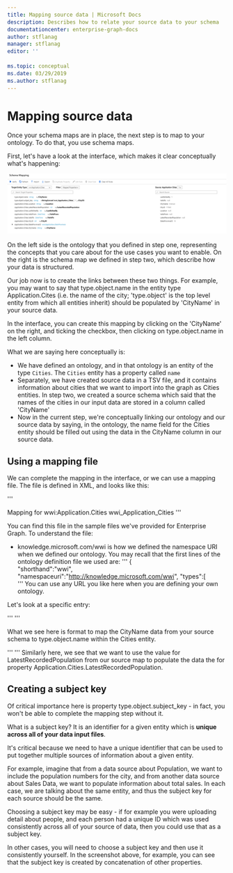 ```yaml
---
title: Mapping source data | Microsoft Docs
description: Describes how to relate your source data to your schema
documentationcenter: enterprise-graph-docs
author: stflanag
manager: stflanag
editor: ''

ms.topic: conceptual
ms.date: 03/29/2019
ms.author: stflanag
---
```


# Mapping source data

Once your schema maps are in place, the next step is to map to your ontology. To do that, you use schema maps.

First, let's have a look at the interface, which makes it clear conceptually what's happening:

![Schema mapping](./media/schema_mapping/schema_mapping_ux.png)

On the left side is the ontology that you defined in step one, representing the concepts that you care about for the use cases you want to enable. On the right is the schema map we defined in step two, which describe how your data is structured.

Our job now is to create the links between these two things. For example, you may want to say that type.object.name in the entity type Application.Cites (i.e. the name of the city; 'type.object' is the top level entity from which all entities inherit) should be populated by 'CityName' in your source data.

In the interface, you can create this mapping by clicking on the 'CityName' on the right, and ticking the checkbox, then clicking on type.object.name in the left column.

What we are saying here conceptually is:
* We have defined an ontology, and in that ontology is an entity of the type ```Cities```. The ```Cities``` entity has a property called ```name```
* Separately, we have created source data in a TSV file, and it contains information about cities that we want to import into the graph as Cities entities. In step two, we created a source schema which said that the names of the cities in our input data are stored in a column called 'CityName'
* Now in the current step, we're conceptually linking our ontology and our source data by saying, in the ontology, the name field for the Cities entity should be filled out using the data in the CityName column in our source data.

## Using a mapping file

We can complete the mapping in the interface, or we can use a mapping file. The file is defined in XML, and looks like this:

'''
<?xml version="1.0"?>
<XmlFeedMap xmlns="http://schemas.microsoft.com/bing/mapping">
  <MappingHeader minorVersion="0" majorVersion="2" mappingName="wwi_Application_Cities_Mapping">
    <Description>Mapping for wwi:Application.Cities</Description>
    <Specification>wwi_Application_Cities</Specification>
    <Parameters>
      <Parameter type="xs:string" name="externalid" />
      <Parameter type="xs:string" name="language" />
      <Parameter type="xs:string" name="payload" />
    </Parameters>
    <Contexts>
      <Context value="'wwi'" />
    </Contexts>
  </MappingHeader>
  <Map id="wwi_Application_Cities" targetClass="http://knowledge.microsoft.com/wwi/Application#Cities">
    <Rules>
      <Map property="$subjectId" value="StringConcat('wwi_Application_Cities', '-', ./CityID)" />
      <Map property="type.object.type" value="'http://knowledge.microsoft.com/wwi/Application.Cities'" namespace="http://knowledge.microsoft.com/ekg/" />
      <Map property="type.object.type" value="'http://knowledge.microsoft.com/ekg/type.object'" namespace="http://knowledge.microsoft.com/ekg/" />
	  <Map property="type.object.name" value="./CityName" namespace="http://knowledge.microsoft.com/ekg/" />
      <Map property="Application.Cities.CityID" value="./CityID" namespace="http://knowledge.microsoft.com/wwi/" />
      <Map property="Application.Cities.CityName" value="./CityName" namespace="http://knowledge.microsoft.com/wwi/" />
      <Map property="Application.Cities.StateProvinceID" value="InvokeMap('wwi_Application_StateProvinces')" namespace="http://knowledge.microsoft.com/wwi/" />
      <Map property="Application.Cities.Location" value="./Location" namespace="http://knowledge.microsoft.com/wwi/" />
      <Map property="Application.Cities.LatestRecordedPopulation" value="./LatestRecordedPopulation" namespace="http://knowledge.microsoft.com/wwi/" />
      <Map property="Application.Cities.LastEditedBy" value="./LastEditedBy" namespace="http://knowledge.microsoft.com/wwi/" />
      <Map property="Application.Cities.ValidFrom" value="./ValidFrom" namespace="http://knowledge.microsoft.com/wwi/" />
      <Map property="Application.Cities.ValidTo" value="./ValidTo" namespace="http://knowledge.microsoft.com/wwi/" />
    </Rules>
  </Map>
  <Map id="wwi_Application_StateProvinces" targetClass="http://knowledge.microsoft.com/wwi/Application#StateProvinces">
      <Rules>
         <Map property="$subjectId" value="StringConcat('wwi_Application_StateProvinces', '-', ./StateProvinceID)" />
         <Map property="type.object.type" value="'http://knowledge.microsoft.com/wwi/Application.StateProvinces'" namespace="http://knowledge.microsoft.com/ekg/" />
         <Map property="type.object.type" value="'http://knowledge.microsoft.com/ekg/type.object'" namespace="http://knowledge.microsoft.com/ekg/" />
      </Rules>
   </Map>
</XmlFeedMap>
'''

You can find this file in the sample files we've provided for Enterprise Graph. To understand the file:

* knowledge.microsoft.com/wwi is how we defined the namespace URI when we defined our ontology. You may recall that the first lines of the ontology definition file we used are:
'''
   {  
      "shorthand":"wwi",
      "namespaceuri":"http://knowledge.microsoft.com/wwi",
      "types":[  
'''
You can use any URL you like here when you are defining your own ontology. 

Let's look at a specific entry:

'''
<Map property="type.object.name" value="./CityName" namespace="http://knowledge.microsoft.com/ekg/" />
'''

What we see here is format to map the CityName data from your source schema to type.object.name within the Cities entity.

'''
<Map property="Application.Cities.LatestRecordedPopulation" value="./LatestRecordedPopulation" namespace="http://knowledge.microsoft.com/wwi/" /> 
'''
Similarly here, we see that we want to use the value for LatestRecordedPopulation from our source map to populate the data the for property Application.Cities.LatestRecordedPopulation.

## Creating a subject key

Of critical importance here is property type.object.subject_key - in fact, you won't be able to complete the mapping step without it.

What is a subject key? It is an identifier for a given entity which is **unique across all of your data input files**. 

It's critical because we need to have a unique identifier that can be used to put together multiple sources of information about a given entity.

For example, imagine that from a data source about Population, we want to include the population numbers for the city, and from another data source about Sales Data, we want to populate information about total sales. In each case, we are talking about the same entity, and thus the subject key for each source should be the same.

Choosing a subject key may be easy - if for example you were uploading detail about people, and each person had a unique ID which was used consistently across all of your source of data, then you could use that as a subject key.

In other cases, you will need to choose a subject key and then use it consistently yourself. In the screenshot above, for example, you can see that the subject key is created by concatenation of other properties.



